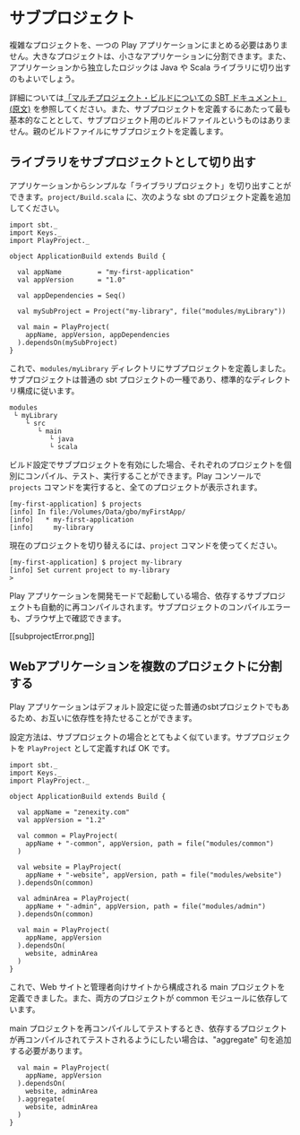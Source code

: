 <!-- translated -->
<!--
# Working with sub-projects
-->
# サブプロジェクト

<!--
A complex project is not necessarily composed of a single Play application. You may want to split a large project into several smaller applications, or even extract some logic into a standard Java or Scala library that has nothing to do with a Play application.
-->
複雑なプロジェクトを、一つの Play アプリケーションにまとめる必要はありません。大きなプロジェクトは、小さなアプリケーションに分割できます。また、アプリケーションから独立したロジックは Java や Scala ライブラリに切り出すのもよいでしょう。

<!--
It will be helpful to read the [SBT documentation on multi-project builds](https://github.com/harrah/xsbt/wiki/Getting-Started-Multi-Project).  Sub-projects do not have their own build file, but share the parent project's build file.
-->
詳細については[「マルチプロジェクト・ビルドについての SBT ドキュメント」](http://scalajp.github.com/sbt-getting-started-guide-ja/multi-project/) [(原文)](https://github.com/harrah/xsbt/wiki/Getting-Started-Multi-Project) を参照してください。また、サブプロジェクトを定義するにあたって最も基本的なこととして、サブプロジェクト用のビルドファイルというものはありません。親のビルドファイルにサブプロジェクトを定義します。

<!--
## Adding a simple library sub-project
-->
## ライブラリをサブプロジェクトとして切り出す

<!--
You can make your application depend on a simple library project. Just add another sbt project definition in your `project/Build.scala` build file:
-->
アプリケーションからシンプルな「ライブラリプロジェクト」を切り出すことができます。`project/Build.scala` に、次のような sbt のプロジェクト定義を追加してください。

```
import sbt._
import Keys._
import PlayProject._

object ApplicationBuild extends Build {

  val appName         = "my-first-application"
  val appVersion      = "1.0"

  val appDependencies = Seq()
  
  val mySubProject = Project("my-library", file("modules/myLibrary"))

  val main = PlayProject(
    appName, appVersion, appDependencies
  ).dependsOn(mySubProject)
}
```

<!--
Here we have defined a sub-project in the application’s `modules/myLibrary` folder. This sub-project is a standard sbt project, using the default layout:
-->
これで、`modules/myLibrary` ディレクトリにサブプロジェクトを定義しました。サブプロジェクトは普通の sbt プロジェクトの一種であり、標準的なディレクトリ構成に従います。

```
modules
 └ myLibrary
    └ src
       └ main
          └ java
          └ scala 
```

<!--
When you have a sub-project enabled in your build, you can focus on this project and compile, test or run it individually. Just use the `projects` command in the Play console prompt to display all projects:
-->
ビルド設定でサブプロジェクトを有効にした場合、それぞれのプロジェクトを個別にコンパイル、テスト、実行することができます。Play コンソールで `projects` コマンドを実行すると、全てのプロジェクトが表示されます。

```
[my-first-application] $ projects
[info] In file:/Volumes/Data/gbo/myFirstApp/
[info] 	 * my-first-application
[info] 	   my-library
```

<!--
To change the current project use the `project` command:
-->
現在のプロジェクトを切り替えるには、`project` コマンドを使ってください。

```
[my-first-application] $ project my-library
[info] Set current project to my-library
>
```

<!--
When you run your Play application in dev mode, the dependent projects are automatically recompiled, and if something cannot compile you will see the result in your browser:
-->
Play アプリケーションを開発モードで起動している場合、依存するサブプロジェクトも自動的に再コンパイルされます。サブプロジェクトのコンパイルエラーも、ブラウザ上で確認できます。

[[subprojectError.png]]

<!--
## Splitting your web application into several parts
-->
## Webアプリケーションを複数のプロジェクトに分割する

<!--
As a Play application is just a standard sbt project with a default configuration, it can depend on another Play application. 
-->
Play アプリケーションはデフォルト設定に従った普通のsbtプロジェクトでもあるため、お互いに依存性を持たせることができます。

<!--
The configuration is very close to the previous one. Simply configure your sub-project as a `PlayProject`:
-->
設定方法は、サブプロジェクトの場合ととてもよく似ています。サブプロジェクトを `PlayProject` として定義すれば OK です。

```
import sbt._
import Keys._
import PlayProject._

object ApplicationBuild extends Build {

  val appName = "zenexity.com"
  val appVersion = "1.2"

  val common = PlayProject(
    appName + "-common", appVersion, path = file("modules/common")
  )
  
  val website = PlayProject(
    appName + "-website", appVersion, path = file("modules/website")
  ).dependsOn(common)
  
  val adminArea = PlayProject(
    appName + "-admin", appVersion, path = file("modules/admin")
  ).dependsOn(common)
  
  val main = PlayProject(
    appName, appVersion
  ).dependsOn(
    website, adminArea
  )
}
```

<!--
Here we define a complete project split in two main parts: the website and the admin area. Moreover these two parts depend themselves on a common module.
-->
これで、Web サイトと管理者向けサイトから構成される main プロジェクトを定義できました。また、両方のプロジェクトが common モジュールに依存しています。

<!--
If you would like the dependent projects to be recompiled and tested when you recompile and test the main project then you will need to add an "aggregate" clause.
-->
main プロジェクトを再コンパイルしてテストするとき、依存するプロジェクトが再コンパイルされてテストされるようにしたい場合は、"aggregate" 句を追加する必要があります。

```
  val main = PlayProject(
    appName, appVersion
  ).dependsOn(
    website, adminArea
  ).aggregate(
    website, adminArea
  )
}
```